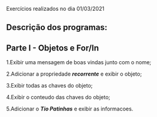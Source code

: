 Exercícios realizados no dia 01/03/2021

## Descrição dos programas:

## Parte I - Objetos e For/In

1.Exibir uma mensagem de boas vindas junto com o nome;

2.Adicionar a propriedade **_recorrente_** e exibir o objeto;

3.Exibir todas as chaves do objeto;

4.Exibir o conteudo das chaves do objeto;

5.Adicionar o **_Tio Patinhas_** e exibir as informacoes.